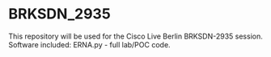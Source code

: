 # BRKSDN_2935
This repository will be used for the Cisco Live Berlin  BRKSDN-2935 session.  Software included: ERNA.py - full lab/POC code.
